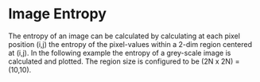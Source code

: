 # Image Entropy

The entropy of an image can be calculated by calculating at each pixel position (i,j) the entropy of the pixel-values within a 2-dim region centered at (i,j). In the following example the entropy of a grey-scale image is calculated and plotted. The region size is configured to be (2N x 2N) = (10,10).
